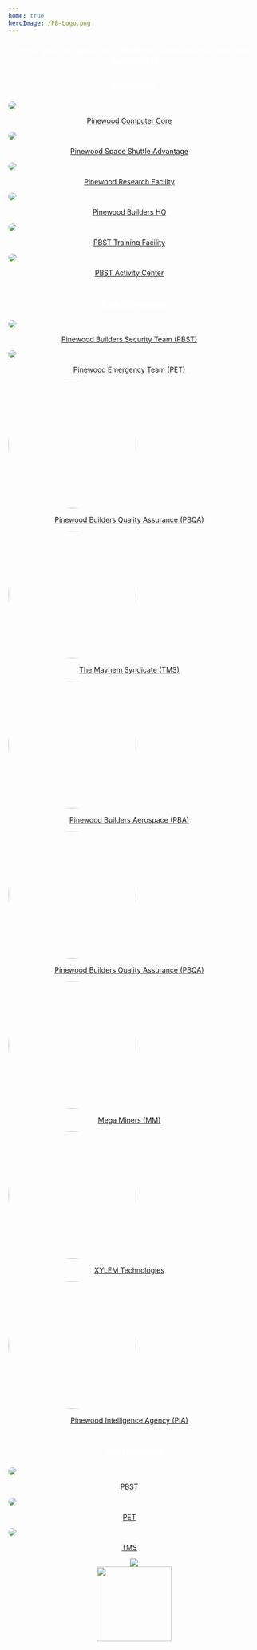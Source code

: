 ```yaml
---
home: true
heroImage: /PB-Logo.png
---
```

<h3 style="text-align: center; color: #fff;">Here, you can see a list of facilities, subdivisions, and their handbooks!</h3>
<div class="row">
   <h2 style="color: #fff; text-align: center;">Facilities</h2>
   <div class="column">
      <a href="https://www.roblox.com/games/17541193/Pinewood-Computer-Core">
         <img src="https://t2.rbxcdn.com/6ff94a9906c641d01d51303d81a8098a" style="border-radius: 10px;">
         <p style="text-align: center; padding-right: 19px;">Pinewood Computer Core</p>
      </a>
   </div>
   <div class="column">
      <a href="https://www.roblox.com/games/17541196/Pinewood-Space-Shuttle-Advantage">
         <img src="https://t3.rbxcdn.com/b5c2b2d8ad88cbe10e69cf1879a4aa92" style="border-radius: 10px;">
         <p style="text-align: center; padding-right: 19px;">Pinewood Space Shuttle Advantage</p>
      </a>
   </div>
   <div class="column">
      <a href="https://www.roblox.com/games/7692456/Pinewood-Research-Facility">
         <img src="https://t2.rbxcdn.com/d4d3c8ee48a5b2b20eb48ef6d334680a" style="border-radius: 10px;">
         <p style="text-align: center; padding-right: 19px;">Pinewood Research Facility</p>
      </a>
   </div>
   <div class="column">
      <a href="https://www.roblox.com/games/7956592/Pinewood-Builders-HQ">
         <img src="https://t1.rbxcdn.com/e9f1f9c72215994c98572bd4979ce84c" style="border-radius: 10px;">
         <p style="text-align: center; padding-right: 19px;">Pinewood Builders HQ</p>
      </a>
   </div>
   <div class="column">
      <a href="https://www.roblox.com/games/298521066/PBST-Training-Facility">
         <img src="https://t7.rbxcdn.com/433e54cf0d58600cf7e4852485113a4a" style="border-radius: 10px;">
         <p style="text-align: center; padding-right: 19px;">PBST Training Facility</p>
      </a>
   </div>
   <div class="column">
      <a href="https://www.roblox.com/games/1564828419/PBST-Activity-Center">
         <img src="https://t0.rbxcdn.com/131c444480cfbe319d662f2eefcb00fe" style="border-radius: 10px;">
         <p style="text-align: center; padding-right: 19px;">PBST Activity Center</p>
      </a>
   </div>
</div>
<div class="row">
   <h2 style="color: #fff; text-align: center;">Subdivisions</h2>
   <div class="column">
      <a href="https://www.roblox.com/groups/645836/Pinewood-Builders-Security-Team#!/about">
         <img src="https://cdn.discordapp.com/icons/438134543837560832/f862127a278d9de71c99279f78f51999.png?size=256"
            style="border-radius: 50%;">
         <p style="text-align: center; padding-right: 19px;">Pinewood Builders Security Team (PBST)</p>
      </a>
   </div>
   <div class="column">
      <a href="https://www.roblox.com/groups/2593707/Pinewood-Emergency-Team#!/about">
         <img src="https://cdn.discordapp.com/icons/436670173777362944/be5b5b9018c837154a735844507c86a1.png?size=256"
            style="border-radius: 50%;">
         <p style="text-align: center; padding-right: 19px;">Pinewood Emergency Team (PET)</p>
      </a>
   </div>
   <div class="column">
      <a href="https://www.roblox.com/groups/4032816/Pinewood-Builders-Media#!/about">
         <img src="https://cdn.discordapp.com/icons/498476405160673286/25f5b484e7b1e0b69ff997043400eba6.webp?size=256" style="width: 256px; border-radius: 50%;">
         <p style="text-align: center; padding-right: 19px;">Pinewood Builders Quality Assurance (PBQA)</p>
      </a>
   </div>
   <div class="column">
      <a href="https://www.roblox.com/groups/4890641/The-Mayhem-Syndicate#!/about">
         <img src="https://cdn.discordapp.com/icons/572104809973415943/1517501cce35bd409af1a079df69194e.png?size=256" style="width: 256px; border-radius: 50%;">
         <p style="text-align: center; padding-right: 19px">The Mayhem Syndicate (TMS)</p>
      </a>
   </div>
   <div class="column">
      <a href="https://www.roblox.com/groups/926624/Pinewood-Builders-Aerospace#!/about">
         <img src="https://cdn.discordapp.com/icons/495673170565791754/83e27b6ff659cf3bd95c01ec9c5cd90a.webp?size=256" style="width: 256px; border-radius: 50%;">
         <p style="text-align: center; padding-right: 19px;">Pinewood Builders Aerospace (PBA)</p>
      </a>
   </div>
   <div class="column">
      <a href="https://www.roblox.com/groups/4543796/Pinewood-Builders-Quality-Assurance#!/about">
         <img src="https://cdn.discordapp.com/icons/514595433176236078/194b0cc12d77003b8e669489c761b2cc.webp?size=256" style="width: 256px; border-radius: 50%;">
         <p style="text-align: center; padding-right: 19px;">Pinewood Builders Quality Assurance (PBQA)</p>
       </a>
   </div>
   <div class="column">
      <a href="https://www.roblox.com/groups/1062766/Mega-Miners#!/about">
         <img src="https://cdn.discordapp.com/icons/505828893576527892/49af63a1cacabeb6c458827da1d3459e.webp?size=256" style="width: 256px; border-radius: 50%;">
         <p style="text-align: center; padding-right: 19px;">Mega Miners (MM)</p>
      </a>
   </div>
   <div class="column">
      <a href="https://www.roblox.com/groups/1179443/XYLEM-Technologies#!/about">
         <img src="https://cdn.discordapp.com/icons/498992741846351892/dd21a4409dbe35a41967be4714a4224a.png?size=256" style="width: 256px; border-radius: 50%;">
         <p style="text-align: center; padding-right: 19px;">XYLEM Technologies</p>
      </a>
   </div>
   <div class="column">
      <a href="https://www.roblox.com/groups/670202/Pinewood-Intelligence-Agency#!/about">
         <img src="https://t3.rbxcdn.com/fd75ad6613862e331a922dd3fc1c58c1" style="width: 256px; border-radius: 50%;">
         <p style="text-align: center; padding-right: 19px;">Pinewood Intelligence Agency (PIA)</p>
      </a>
   </div>
</div>
<div class="row">
   <h2 style="color: #fff; text-align: center;">Handbooks</h2>
   <div class="column">
      <a href="https://pbst.pinewood-builders.com/">
         <img src="https://cdn.discordapp.com/icons/438134543837560832/f862127a278d9de71c99279f78f51999.png?size=256"
            style="border-radius: 50%;">
         <p style="text-align: center; padding-right: 19px;">PBST</p>
      </a>
   </div>
   <div class="column">
      <a href="https://pet.pinewood-builders.com/">
         <img src="https://cdn.discordapp.com/icons/436670173777362944/be5b5b9018c837154a735844507c86a1.png?size=256"
            style="border-radius: 50%;">
         <p style="text-align: center; padding-right: 19px;">PET</p>
      </a>
   </div>
   <div class="column">
      <a href="https://tms.pinewood-builders.com/">
         <img src="https://cdn.discordapp.com/icons/572104809973415943/1517501cce35bd409af1a079df69194e.png?size=256"
            style="border-radius: 50%;">
         <p style="text-align: center; padding-right: 19px;">TMS</p>
      </a>
   </div>
</div>
<center>
   <div>
      <a href="https://www.netlify.com">
      <img src="https://www.netlify.com/img/global/badges/netlify-color-accent.svg" />
      </a>
   </div>
   <div>
      <a href="https://www.jetbrains.com/?from=Pinewood-Builders">
      <img src="jetbrains.png" width="150"/>
      </a>
   </div>
</center>
